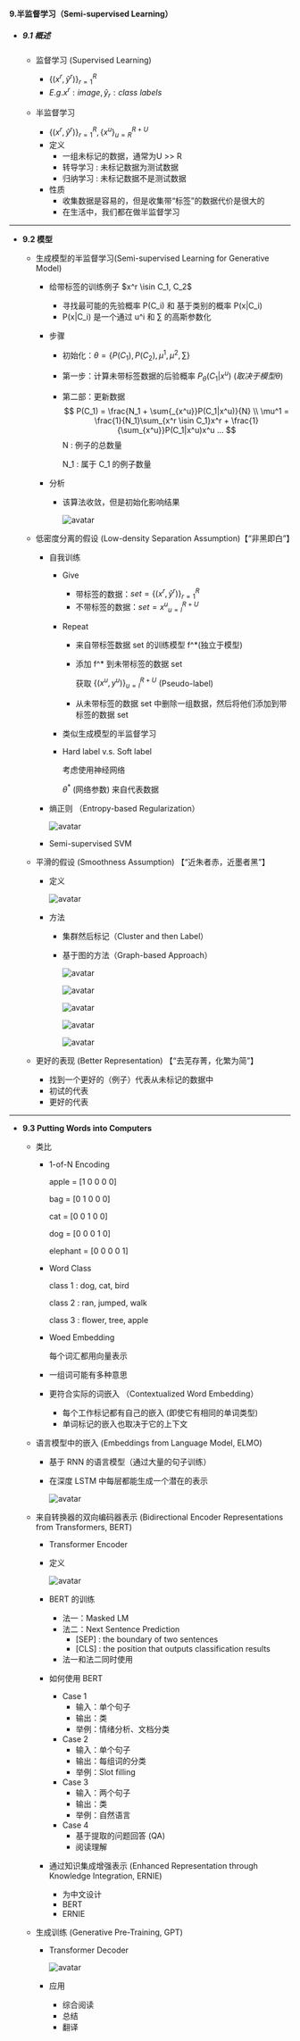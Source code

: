 #### 9.半监督学习（Semi-supervised Learning）

* ##### 9.1 概述

  * 监督学习 (Supervised Learning)

    * $\{(x^r, \widehat{y}^r)\}^R_{r=1}$
    * $E.g.x^r:image, \widehat{y}_r:class\ labels$

  * 半监督学习

    * $\{(x^r, \widehat{y}^r)\}^R_{r=1}, \{x^u\}^{R+U}_{u=R}$
    * 定义
      * 一组未标记的数据，通常为U >> R
      * 转导学习 : 未标记数据为测试数据
      * 归纳学习 : 未标记数据不是测试数据
    * 性质
      * 收集数据是容易的，但是收集带“标签”的数据代价是很大的
      * 在生活中，我们都在做半监督学习

---

* **9.2 模型**

  * 生成模型的半监督学习(Semi-supervised Learning for Generative Model)

    * 给带标签的训练例子  $x^r \isin C_1, C_2$

      * 寻找最可能的先验概率 P(C_i) 和 基于类别的概率 P(x|C_i)
      * P(x|C_i) 是一个通过 u^i 和 $\sum$ 的高斯参数化

    * 步骤

      * 初始化：$\theta = \{{P(C_1), P(C_2), \mu^1, \mu^2, \sum}\}$

      * 第一步：计算未带标签数据的后验概率 $P_{\theta}(C_1|x^u)\ (取决于模型 \theta)$ 

      * 第二部：更新数据
        $$
        P(C_1) = \frac{N_1 + \sum{_{x^u}}P(C_1|x^u)}{N} \\
        \mu^1 = \frac{1}{N_1}\sum_{x^r \isin C_1}x^r + \frac{1}{\sum_{x^u}}P(C_1|x^u)x^u ...
        $$
        N : 例子的总数量

        N_1 : 属于 C_1 的例子数量

    * 分析

      * 该算法收敛，但是初始化影响结果

        ![avatar](./images/u92_Generative_Model.png)

  * 低密度分离的假设 (Low-density Separation Assumption)【“非黑即白”】

    * 自我训练

      * Give

        * 带标签的数据：$set = \{(x^r, \widehat{y}^r)\}^R_{r=1}$
        * 不带标签的数据：$set = {x^u}^{R+U}_{u=l}$

      * Repeat

        * 来自带标签数据 set 的训练模型 f^*(独立于模型)

        * 添加 f^* 到未带标签的数据 set

          获取 $\{(x^u, y^u)\}^{R+U}_{u=l}$ (Pseudo-label)

        * 从未带标签的数据 set 中删除一组数据，然后将他们添加到带标签的数据 set

      * 类似生成模型的半监督学习

      * Hard label v.s. Soft label

        考虑使用神经网络

        $\theta^*$ (网络参数) 来自代表数据

    * 熵正则 （Entropy-based Regularization）

      ![avatar](./images/u92_Entropy_based_Regularization.png)

    * Semi-supervised SVM

  * 平滑的假设 (Smoothness Assumption) 【“近朱者赤，近墨者黑”】

    * 定义

      ![avatar](./images/u92_Smoothness_Assumption.png)

    * 方法

      * 集群然后标记（Cluster and then Label）

      * 基于图的方法（Graph-based Approach）

        ![avatar](./images/u92_Graph_based_Approach_1.png)

        ![avatar](./images/u92_Graph_based_Approach_2.png)

        ![avatar](./images/u92_Graph_based_Approach_3.png)

        ![avatar](./images/u92_Graph_based_Approach_4.png)

        ![avatar](./images/u92_Graph_based_Approach_5.png)

  * 更好的表现 (Better Representation) 【“去芜存菁，化繁为简”】

    * 找到一个更好的（例子）代表从未标记的数据中
    * 初试的代表
    * 更好的代表

---

* **9.3 Putting Words into Computers**

  * 类比

    * 1-of-N Encoding

      apple      = [1 0 0 0 0]

      bag          = [0 1 0 0 0]

      cat           = [0 0 1 0 0]

      dog          = [0 0 0 1 0]

      elephant = [0 0 0 0 1]

    * Word Class

      class 1 : dog, cat, bird

      class 2 : ran, jumped, walk

      class 3 : flower, tree, apple

    * Woed Embedding

      每个词汇都用向量表示

    * 一组词可能有多种意思
    * 更符合实际的词嵌入 （Contextualized Word Embedding）
      * 每个工作标记都有自己的嵌入 (即使它有相同的单词类型)
      * 单词标记的嵌入也取决于它的上下文

  * 语言模型中的嵌入 (Embeddings from Language Model, ELMO)

    * 基于 RNN 的语言模型（通过大量的句子训练）

    * 在深度 LSTM 中每层都能生成一个潜在的表示

      ![avatar](./images/u93_ELMO.png)

  * 来自转换器的双向编码器表示 (Bidirectional Encoder Representations from Transformers, BERT)

    * Transformer Encoder

    * 定义

      ![avatar](./images/u93_BERT.png)

    * BERT 的训练
      * 法一：Masked LM
      * 法二：Next Sentence Prediction
        * [SEP] : the boundary of two sentences
        * [CLS] : the position that outputs classification results
      * 法一和法二同时使用
    * 如何使用 BERT
      * Case 1 
        * 输入：单个句子
        * 输出：类
        * 举例：情绪分析、文档分类
      * Case 2
        * 输入：单个句子
        * 输出：每组词的分类
        * 举例：Slot filling
      * Case 3
        * 输入：两个句子
        * 输出：类
        * 举例：自然语言
      * Case 4
        * 基于提取的问题回答 (QA)
        * 阅读理解
    * 通过知识集成增强表示 (Enhanced Representation through Knowledge Integration, ERNIE)
      * 为中文设计
      * BERT
      * ERNIE

  * 生成训练 (Generative Pre-Training, GPT)

    * Transformer Decoder

      ![avatar](./images/u93_GPT.png)

    * 应用
      * 综合阅读
      * 总结
      * 翻译

